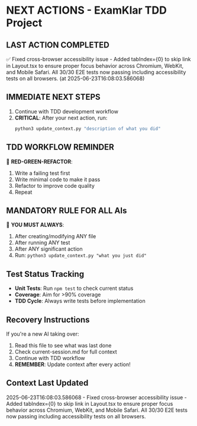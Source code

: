 # NEXT ACTIONS - ExamKlar TDD Project

## LAST ACTION COMPLETED
✅ Fixed cross-browser accessibility issue - Added tabIndex={0} to skip link in Layout.tsx to ensure proper focus behavior across Chromium, WebKit, and Mobile Safari. All 30/30 E2E tests now passing including accessibility tests on all browsers. (at 2025-06-23T16:08:03.586068)

## IMMEDIATE NEXT STEPS
1. Continue with TDD development workflow
2. **CRITICAL**: After your next action, run:
   ```bash
   python3 update_context.py "description of what you did"
   ```

## TDD WORKFLOW REMINDER
🧪 **RED-GREEN-REFACTOR**:
1. Write a failing test first
2. Write minimal code to make it pass
3. Refactor to improve code quality
4. Repeat

## MANDATORY RULE FOR ALL AIs
🚨 **YOU MUST ALWAYS**:
1. After creating/modifying ANY file
2. After running ANY test
3. After ANY significant action
4. Run: `python3 update_context.py "what you just did"`

## Test Status Tracking
- **Unit Tests**: Run `npm test` to check current status
- **Coverage**: Aim for >90% coverage
- **TDD Cycle**: Always write tests before implementation

## Recovery Instructions
If you're a new AI taking over:
1. Read this file to see what was last done
2. Check current-session.md for full context
3. Continue with TDD workflow
4. **REMEMBER**: Update context after every action!

## Context Last Updated
2025-06-23T16:08:03.586068 - Fixed cross-browser accessibility issue - Added tabIndex={0} to skip link in Layout.tsx to ensure proper focus behavior across Chromium, WebKit, and Mobile Safari. All 30/30 E2E tests now passing including accessibility tests on all browsers.

